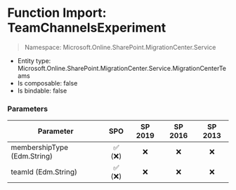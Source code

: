 # Function Import: TeamChannelsExperiment

> Namespace: Microsoft.Online.SharePoint.MigrationCenter.Service

- Entity type: Microsoft.Online.SharePoint.MigrationCenter.Service.MigrationCenterTeams
- Is composable: false
- Is bindable: false

### Parameters

Parameter | SPO | SP 2019 | SP 2016 | SP 2013
----------|:---:|:-------:|:-------:|:-------:
membershipType (Edm.String) | ✅ (❌) | ❌ | ❌ | ❌
teamId (Edm.String) | ✅ (❌) | ❌ | ❌ | ❌